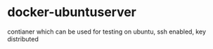 # docker-ubuntuserver
contianer which can be used for testing on ubuntu, ssh enabled, key distributed
